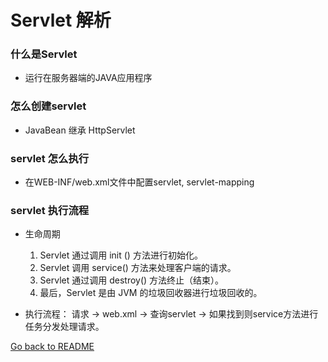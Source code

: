 # Servlet 解析

### 什么是Servlet
  * 运行在服务器端的JAVA应用程序

### 怎么创建servlet
  * JavaBean 继承 HttpServlet

### servlet 怎么执行
  * 在WEB-INF/web.xml文件中配置servlet, servlet-mapping

### servlet 执行流程 
  * 生命周期
    1. Servlet 通过调用 init () 方法进行初始化。
    2. Servlet 调用 service() 方法来处理客户端的请求。
    3. Servlet 通过调用 destroy() 方法终止（结束）。
    4. 最后，Servlet 是由 JVM 的垃圾回收器进行垃圾回收的。
    
  * 执行流程：
    请求 -> web.xml -> 查询servlet -> 如果找到则service方法进行任务分发处理请求。  

    
    
    
 
 
 
 
 [Go back to README](README.md)
